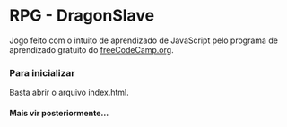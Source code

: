 # RPG - DragonSlave

<p>  Jogo feito com o intuito de aprendizado de JavaScript pelo programa de aprendizado gratuito do <a href="https://www.freecodecamp.org/learn/javascript-algorithms-and-data-structures-v8/#learn-basic-javascript-by-building-a-role-playing-game" target="_blank">freeCodeCamp.org</a>.</p>


### Para inicializar
<p>  Basta abrir o arquivo index.html.</p>

#### Mais  vir posteriormente...